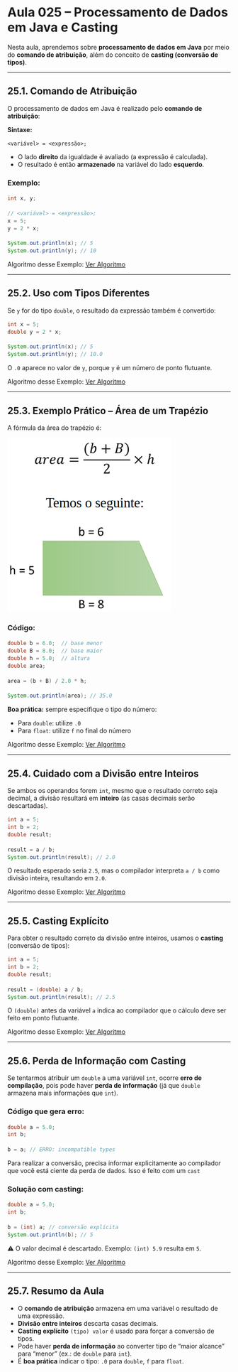 # Aula 025 – Processamento de Dados em Java e Casting

Nesta aula, aprendemos sobre **processamento de dados em Java** por meio do **comando de atribuição**, além do conceito de **casting (conversão de tipos)**.

---

## 25.1. Comando de Atribuição

O processamento de dados em Java é realizado pelo **comando de atribuição**:

**Sintaxe:**
```
<variável> = <expressão>;
```

- O lado **direito** da igualdade é avaliado (a expressão é calculada).  
- O resultado é então **armazenado** na variável do lado **esquerdo**.  

### Exemplo:
```java
int x, y;

// <variável> = <expressão>;
x = 5;
y = 2 * x;

System.out.println(x); // 5
System.out.println(y); // 10
```

Algoritmo desse Exemplo: [Ver Algoritmo](../../../workspace/aula025_exemplo01_atribuicao/src/Main.java)

---

## 25.2. Uso com Tipos Diferentes

Se `y` for do tipo `double`, o resultado da expressão também é convertido:

```java
int x = 5;
double y = 2 * x;

System.out.println(x); // 5
System.out.println(y); // 10.0
```

O `.0` aparece no valor de `y`, porque `y` é um número de ponto flutuante.

Algoritmo desse Exemplo: [Ver Algoritmo](../../../workspace/aula025_exemplo02_tipos_diferentes/src/Main.java)

---

## 25.3. Exemplo Prático – Área de um Trapézio

A fórmula da área do trapézio é:

![formula_trapezio](../../../imagens/imagem_aula025_trapezio.png)

### Código:
```java
double b = 6.0;  // base menor
double B = 8.0;  // base maior
double h = 5.0;  // altura
double area;

area = (b + B) / 2.0 * h;

System.out.println(area); // 35.0
```

**Boa prática:** sempre especifique o tipo do número:  
- Para `double`: utilize `.0`  
- Para `float`: utilize `f` no final do número  

Algoritmo desse Exemplo: [Ver Algoritmo](../../../workspace/aula025_exemplo03_area_trapezio/src/Main.java)

---

## 25.4. Cuidado com a Divisão entre Inteiros

Se ambos os operandos forem `int`, mesmo que o resultado correto seja decimal, a divisão resultará em **inteiro** (as casas decimais serão descartadas).

```java
int a = 5;
int b = 2;
double result;

result = a / b;
System.out.println(result); // 2.0
```

O resultado esperado seria `2.5`, mas o compilador interpreta `a / b` como divisão inteira, resultando em `2.0`.

Algoritmo desse Exemplo: [Ver Algoritmo](../../../workspace/aula025_exemplo04_divisao_entre_inteiros/src/Main.java)

---

## 25.5. Casting Explícito

Para obter o resultado correto da divisão entre inteiros, usamos o **casting** (conversão de tipos):

```java
int a = 5;
int b = 2;
double result;

result = (double) a / b;
System.out.println(result); // 2.5
```

O `(double)` antes da variável `a` indica ao compilador que o cálculo deve ser feito em ponto flutuante.

Algoritmo desse Exemplo: [Ver Algoritmo](../../../workspace/aula025_exemplo05_casting_explicito/src/Main.java)

---

## 25.6. Perda de Informação com Casting

Se tentarmos atribuir um `double` a uma variável `int`, ocorre **erro de compilação**, pois pode haver **perda de informação** (já que `double` armazena mais informações que `int`).

### Código que gera erro:
```java
double a = 5.0;
int b;

b = a; // ERRO: incompatible types
```

Para realizar a conversão, precisa informar explicitamente ao compilador que você está ciente da perda de dados. Isso é feito com um `cast` 

### Solução com casting:
```java
double a = 5.0;
int b;

b = (int) a; // conversão explícita
System.out.println(b); // 5
```

⚠️ O valor decimal é descartado. Exemplo: `(int) 5.9` resulta em `5`.

Algoritmo desse Exemplo: [Ver Algoritmo](../../../workspace/aula025_exemplo06_casting_perda_de_informacao/src/Main.java)

---

## 25.7. Resumo da Aula

- O **comando de atribuição** armazena em uma variável o resultado de uma expressão.  
- **Divisão entre inteiros** descarta casas decimais.  
- **Casting explícito** `(tipo) valor` é usado para forçar a conversão de tipos.  
- Pode haver **perda de informação** ao converter tipo de “maior alcance” para “menor” (ex.: de `double` para `int`).  
- É **boa prática** indicar o tipo: `.0` para `double`, `f` para `float`.  
